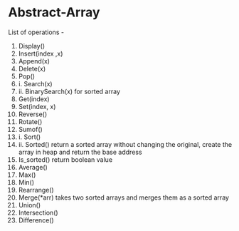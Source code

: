 # Abstract-Array
List of operations -
1. Display()
2. Insert(index ,x)
3. Append(x)
4. Delete(x)
5. Pop()
6. i. Search(x)
6. ii. BinarySearch(x) for sorted array
7. Get(index)
8. Set(index, x)
9. Reverse()
10. Rotate()
11. Sumof()
12. i. Sort()
12. ii. Sorted() return a sorted array without changing the original, create the array in heap and return the base address
13. Is_sorted() return boolean value
14. Average()
15. Max()
16. Min()
17. Rearrange()
18. Merge(*arr) takes two sorted arrays and merges them as a sorted array
19. Union()
20. Intersection()
21. Difference()
